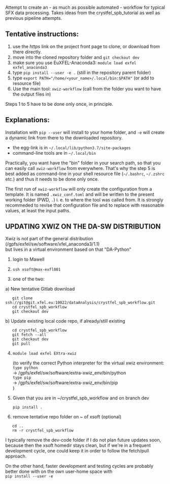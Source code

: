Attempt to create an - as much as possible automated - workflow for typical SFX data processing. Takes ideas from the crystfel_spb_tutorial as well as previous pipeline attempts.

## Tentative instructions:

1. use the *https* link on the project front page to clone, or download from  
   there directly.
2. move into the cloned repository folder and ``git checkout dev``
3. make sure you use EuXFEL-Anaconda3: ``module load exfel exfel_anaconda3``  
4. type ``pip install --user -e .`` (still in the repository parent folder)
5. type ``export PATH="/home/<your_name>/.local/bin:$PATH"`` (or add to
   resource file)
6. Use the main tool: ``xwiz-workflow`` (call from the folder you want to have
   the output files in)

Steps 1 to 5 have to be done only once, in principle.
 
## Explanations:

Installation with ``pip --user`` will install to your home folder, and ``-e``
will create a dynamic link from there to the downloaded repository.

- the egg-link is in  ``~/.local/lib/python3.7/site-packages``
- command-line tools are in ``~/.local/bin``

Practically, you want have the "bin" folder in your search path, so that you
can easily call ``xwiz-workflow`` from everywhere. That's why the step 5 is
best added as command-line in your shell resource file (``~/.bashrc``,
``~/.zshrc`` etc.) and thus it needs to be done only once.

The first run of ``xwiz-workflow`` will only create the configuration from a
template.
It is named ``.xwiz_conf.toml`` and will be written to the present working
folder (PWD, ``.``) i. e. to where the tool was called from.
It is strongly recommeded to revise that configuration file and to replace with
reasonable values, at least the input paths.


## UPDATING XWIZ ON THE DA-SW DISTRIBUTION

Xwiz is not part of the general distribution  
(/gpfs/exfel/sw/software/xfel_anaconda3/1.1)  
but lives in a virtual environment based on that "DA-Python"

1. login to Mawell

2. ``ssh xsoft@max-exfl001``

3. one of the two:

 a) New tentative Gitlab download 

```
   git clone ssh://git@git.xfel.eu:10022/dataAnalysis/crystfel_spb_workflow.git
   cd crystfel_spb_workflow
   git checkout dev
```

 b) Update existing local code repo, if already/still existing

```
   cd crystfel_spb_workflow
   git fetch --all
   git checkout dev
   git pull
```

4. ``module load exfel EXtra-xwiz``

   (to verify the correct Python interpreter for 
    the virtual xwiz environment:  
    ``type python``  
    -> /gpfs/exfel/sw/software/extra-xwiz_env/bin/python  
    ``type pip``  
    -> /gpfs/exfel/sw/software/extra-xwiz_env/bin/pip  
   )

5. Given that you are in ~/crystfel_spb_workflow
   and on branch dev

   ``pip install .``

6. remove tentative repo folder on ~ of xsoft (optional)

```
   cd ..
   rm -r crystfel_spb_workflow
```

I typically remove the dev-code folder if I do not plan future updates soon,
because then the xsoft homedir stays clean,
but if we're in a frequent development cycle, one could keep it
in order to follow the fetch/pull approach.

On the other hand, faster development and testing cycles are
probably better done with on the own user-home space with  
``pip install --user -e`` 



